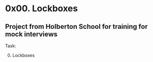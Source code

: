 # 0x00. Lockboxes

## Project from Holberton School for training for mock interviews

Task:

0. Lockboxes
